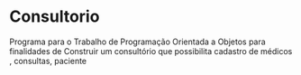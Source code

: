 # Consultorio
Programa para o Trabalho de Programação Orientada a Objetos para finalidades de Construir um consultório que possibilita cadastro de médicos , consultas, paciente
